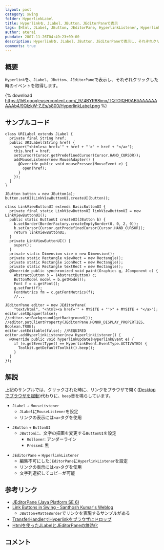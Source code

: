 ```yaml
---
layout: post
category: swing
folder: HyperlinkLabel
title: Hyperlinkを、JLabel、JButton、JEditorPaneで表示
tags: [Html, JLabel, JButton, JEditorPane, HyperlinkListener, Hyperlink]
author: aterai
pubdate: 2007-11-26T04:49:23+09:00
description: Hyperlinkを、JLabel、JButton、JEditorPaneで表示し、それぞれクリックした時のイベントを取得します。
comments: true
---
```

## 概要
`Hyperlink`を、`JLabel`、`JButton`、`JEditorPane`で表示し、それぞれクリックした時のイベントを取得します。

{% download https://lh6.googleusercontent.com/_9Z4BYR88imo/TQTOIQH0ABI/AAAAAAAAAb4/9QlzkW-7_Es/s800/HyperlinkLabel.png %}

## サンプルコード
<pre class="prettyprint"><code>class URILabel extends JLabel {
  private final String href;
  public URILabel(String href) {
    super("&lt;html&gt;&lt;a href='" + href + "'&gt;" + href + "&lt;/a&gt;");
    this.href = href;
    setCursor(Cursor.getPredefinedCursor(Cursor.HAND_CURSOR));
    addMouseListener(new MouseAdapter() {
      @Override public void mousePressed(MouseEvent e) {
        open(href);
      }
    });
  }
}
</code></pre>

<pre class="prettyprint"><code>JButton button = new JButton(a);
button.setUI(LinkViewButtonUI.createUI(button));

class LinkViewButtonUI extends BasicButtonUI {
  private final static LinkViewButtonUI linkViewButtonUI = new LinkViewButtonUI();
  public static ButtonUI createUI(JButton b) {
    b.setBorder(BorderFactory.createEmptyBorder(0, 0, 2, 0));
    b.setCursor(Cursor.getPredefinedCursor(Cursor.HAND_CURSOR));
    return linkViewButtonUI;
  }
  private LinkViewButtonUI() {
    super();
  }
  private static Dimension size = new Dimension();
  private static Rectangle viewRect = new Rectangle();
  private static Rectangle iconRect = new Rectangle();
  private static Rectangle textRect = new Rectangle();
  @Override public synchronized void paint(Graphics g, JComponent c) {
    AbstractButton b = (AbstractButton) c;
    ButtonModel model = b.getModel();
    Font f = c.getFont();
    g.setFont(f);
    FontMetrics fm = c.getFontMetrics(f);
    //...
</code></pre>

<pre class="prettyprint"><code>JEditorPane editor = new JEditorPane(
    "text/html", "&lt;html&gt;&lt;a href='" + MYSITE + "'&gt;" + MYSITE + "&lt;/a&gt;");
editor.setOpaque(false);
//editor.setBackground(getBackground());
//editor.putClientProperty(JEditorPane.HONOR_DISPLAY_PROPERTIES, Boolean.TRUE);
editor.setEditable(false); //REQUIRED
editor.addHyperlinkListener(new HyperlinkListener() {
  @Override public void hyperlinkUpdate(HyperlinkEvent e) {
    if (e.getEventType() == HyperlinkEvent.EventType.ACTIVATED) {
      Toolkit.getDefaultToolkit().beep();
    }
  }
});
</code></pre>

## 解説
上記のサンプルでは、クリックされた時に、リンクをブラウザで開く([Desktopでブラウザを起動](http://ateraimemo.com/Swing/Desktop.html))代わりに、`beep`音を鳴らしています。

- `JLabel` + `MouseListener`
    - `JLabel`に`MouseListener`を設定
    - リンクの表示には`<a>`タグを使用

<!-- dummy comment line for breaking list -->

- `JButton` + `ButtonUI`
    - `JButton`に、文字の描画を変更する`ButtonUI`を設定
        - `Rollover`: アンダーライン
        - `Pressed`: 黒

<!-- dummy comment line for breaking list -->

- `JEditorPane` + `HyperlinkListener`
    - 編集不可にした`JEditorPane`に`HyperlinkListener`を設定
    - リンクの表示には`<a>`タグを使用
    - 文字列選択してコピーが可能

<!-- dummy comment line for breaking list -->

## 参考リンク
- [JEditorPane (Java Platform SE 6)](http://docs.oracle.com/javase/jp/6/api/javax/swing/JEditorPane.html)
- [Link Buttons in Swing - Santhosh Kumar's Weblog](http://www.jroller.com/santhosh/entry/link_buttons_in_swing)
    - `JButton`+`MatteBorder`でリンクを表現するサンプルがある
- [TransferHandlerでHyperlinkをブラウザにドロップ](http://ateraimemo.com/Swing/DraggableLinkButton.html)
- [Htmlを使ったJLabelとJEditorPaneの無効化](http://ateraimemo.com/Swing/DisabledHtmlLabel.html)

<!-- dummy comment line for breaking list -->

## コメント
